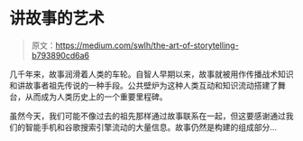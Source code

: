 # 讲故事的艺术

> 原文：<https://medium.com/swlh/the-art-of-storytelling-b793890cd6a6>

几千年来，故事润滑着人类的车轮。自智人早期以来，故事就被用作传播战术知识和讲故事者祖先传说的一种手段。公共壁炉为这种人类互动和知识流动搭建了舞台，从而成为人类历史上的一个重要里程碑。

虽然今天，我们可能不像过去的祖先那样通过故事联系在一起，但这要感谢通过我们的智能手机和谷歌搜索引擎流动的大量信息。故事仍然是构建的组成部分…